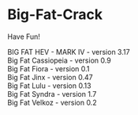 # Big-Fat-Crack
Have Fun!

BIG FAT HEV - MARK IV - version 3.17  
Big Fat Cassiopeia - version 0.9  
Big Fat Fiora - version 0.1  
Big Fat Jinx - version 0.47  
Big Fat Lulu - version 0.13  
Big Fat Syndra - version 1.7  
Big Fat Velkoz - version 0.2  